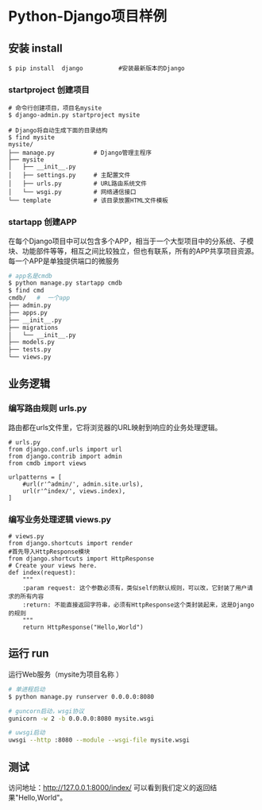 # Python-Django项目样例

## 安装 install

```
$ pip install  django          #安装最新版本的Django
```

###  startproject 创建项目

```
# 命令行创建项目，项目名mysite
$ django-admin.py startproject mysite

# Django将自动生成下面的目录结构
$ find mysite
mysite/
├── manage.py           # Django管理主程序
├── mysite
│   ├── __init__.py
│   ├── settings.py     # 主配置文件
│   ├── urls.py         # URL路由系统文件
│   └── wsgi.py         # 网络通信接口
└── template            # 该目录放置HTML文件模板
```

### startapp 创建APP
在每个Django项目中可以包含多个APP，相当于一个大型项目中的分系统、子模块、功能部件等等，相互之间比较独立，但也有联系，所有的APP共享项目资源。
每一个APP是单独提供端口的微服务

```sh
# app名是cmdb
$ python manage.py startapp cmdb
$ find cmd
cmdb/   #  一个app
├── admin.py      
├── apps.py       
├── __init__.py
├── migrations
│   └── __init__.py
├── models.py    
├── tests.py
└── views.py
```

## 业务逻辑 

### 编写路由规则 urls.py

路由都在urls文件里，它将浏览器的URL映射到响应的业务处理逻辑。
```
# urls.py
from django.conf.urls import url
from django.contrib import admin
from cmdb import views
 
urlpatterns = [
    #url(r'^admin/', admin.site.urls),
    url(r'^index/', views.index),
]
```

### 编写业务处理逻辑 views.py

```
# views.py
from django.shortcuts import render
#首先导入HttpResponse模块
from django.shortcuts import HttpResponse
# Create your views here.
def index(request):
    """
    :param request: 这个参数必须有，类似self的默认规则，可以改，它封装了用户请求的所有内容
    :return: 不能直接返回字符串，必须有HttpResponse这个类封装起来，这是Django的规则
    """
    return HttpResponse("Hello,World")
```

## 运行 run
运行Web服务（mysite为项目名称 ）
```sh
# 单进程启动
$ python manage.py runserver 0.0.0.0:8080

# guncorn启动，wsgi协议
gunicorn -w 2 -b 0.0.0.0:8080 mysite.wsgi

# uwsgi启动
uwsgi --http :8080 --module --wsgi-file mysite.wsgi
```



## 测试
访问地址：http://127.0.0.1:8000/index/ 可以看到我们定义的返回结果"Hello,World"。

